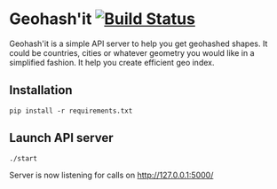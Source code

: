 # Geohash'it [![Build Status](https://travis-ci.org/wmorin/geohashit.svg?branch=master)](https://travis-ci.org/wmorin/geohashit)

Geohash'it is a simple API server to help you get geohashed shapes. It could be countries, cities or whatever geometry you would like in a simplified fashion. It help you create efficient geo index.

## Installation

```
pip install -r requirements.txt
```

## Launch API server

```
./start
```

Server is now listening for calls on http://127.0.0.1:5000/